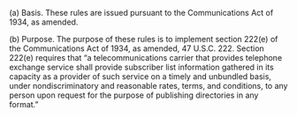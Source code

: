 (a) Basis. These rules are issued pursuant to the Communications Act of 1934, as amended.

(b) Purpose. The purpose of these rules is to implement section 222(e) of the Communications Act of 1934, as amended, 47 U.S.C. 222. Section 222(e) requires that “a telecommunications carrier that provides telephone exchange service shall provide subscriber list information gathered in its capacity as a provider of such service on a timely and unbundled basis, under nondiscriminatory and reasonable rates, terms, and conditions, to any person upon request for the purpose of publishing directories in any format.”


